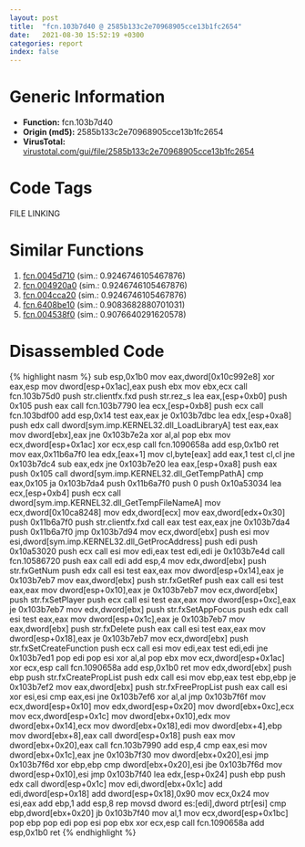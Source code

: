 ```yaml
---
layout: post
title:  "fcn.103b7d40 @ 2585b133c2e70968905cce13b1fc2654"
date:   2021-08-30 15:52:19 +0300
categories: report
index: false
---
```


# Generic Information
- **Function:** fcn.103b7d40
- **Origin (md5):** 2585b133c2e70968905cce13b1fc2654
- **VirusTotal:** [virustotal.com/gui/file/2585b133c2e70968905cce13b1fc2654][virustotal_ref]

# Code Tags
<span class="tag" id="FILE">FILE</span>
<span class="tag" id="LINKING">LINKING</span>


# Similar Functions

1. [fcn.0045d710][similar_1_ref] (sim.: 0.9246746105467876)
2. [fcn.004920a0][similar_2_ref] (sim.: 0.9246746105467876)
3. [fcn.004cca20][similar_3_ref] (sim.: 0.9246746105467876)
4. [fcn.6408be10][similar_4_ref] (sim.: 0.9083682880701031)
5. [fcn.004538f0][similar_5_ref] (sim.: 0.9076640291620578)


# Disassembled Code

{% highlight nasm %}
sub esp,0x1b0
mov eax,dword[0x10c992e8]
xor eax,esp
mov dword[esp+0x1ac],eax
push ebx
mov ebx,ecx
call fcn.103b75d0
push str.clientfx.fxd
push str.rez_s
lea eax,[esp+0xb0]
push 0x105
push eax
call fcn.103b7790
lea ecx,[esp+0xb8]
push ecx
call fcn.103bdf00
add esp,0x14
test eax,eax
je 0x103b7dbc
lea edx,[esp+0xa8]
push edx
call dword[sym.imp.KERNEL32.dll_LoadLibraryA]
test eax,eax
mov dword[ebx],eax
jne 0x103b7e2a
xor al,al
pop ebx
mov ecx,dword[esp+0x1ac]
xor ecx,esp
call fcn.1090658a
add esp,0x1b0
ret
mov eax,0x11b6a7f0
lea edx,[eax+1]
mov cl,byte[eax]
add eax,1
test cl,cl
jne 0x103b7dc4
sub eax,edx
jne 0x103b7e20
lea eax,[esp+0xa8]
push eax
push 0x105
call dword[sym.imp.KERNEL32.dll_GetTempPathA]
cmp eax,0x105
ja 0x103b7da4
push 0x11b6a7f0
push 0
push 0x10a53034
lea ecx,[esp+0xb4]
push ecx
call dword[sym.imp.KERNEL32.dll_GetTempFileNameA]
mov ecx,dword[0x10ca8248]
mov edx,dword[ecx]
mov eax,dword[edx+0x30]
push 0x11b6a7f0
push str.clientfx.fxd
call eax
test eax,eax
jne 0x103b7da4
push 0x11b6a7f0
jmp 0x103b7d94
mov ecx,dword[ebx]
push esi
mov esi,dword[sym.imp.KERNEL32.dll_GetProcAddress]
push edi
push 0x10a53020
push ecx
call esi
mov edi,eax
test edi,edi
je 0x103b7e4d
call fcn.10586720
push eax
call edi
add esp,4
mov edx,dword[ebx]
push str.fxGetNum
push edx
call esi
test eax,eax
mov dword[esp+0x14],eax
je 0x103b7eb7
mov eax,dword[ebx]
push str.fxGetRef
push eax
call esi
test eax,eax
mov dword[esp+0x10],eax
je 0x103b7eb7
mov ecx,dword[ebx]
push str.fxSetPlayer
push ecx
call esi
test eax,eax
mov dword[esp+0xc],eax
je 0x103b7eb7
mov edx,dword[ebx]
push str.fxSetAppFocus
push edx
call esi
test eax,eax
mov dword[esp+0x1c],eax
je 0x103b7eb7
mov eax,dword[ebx]
push str.fxDelete
push eax
call esi
test eax,eax
mov dword[esp+0x18],eax
je 0x103b7eb7
mov ecx,dword[ebx]
push str.fxSetCreateFunction
push ecx
call esi
mov edi,eax
test edi,edi
jne 0x103b7ed1
pop edi
pop esi
xor al,al
pop ebx
mov ecx,dword[esp+0x1ac]
xor ecx,esp
call fcn.1090658a
add esp,0x1b0
ret
mov edx,dword[ebx]
push ebp
push str.fxCreatePropList
push edx
call esi
mov ebp,eax
test ebp,ebp
je 0x103b7ef2
mov eax,dword[ebx]
push str.fxFreePropList
push eax
call esi
xor esi,esi
cmp eax,esi
jne 0x103b7ef6
xor al,al
jmp 0x103b7f6f
mov ecx,dword[esp+0x10]
mov edx,dword[esp+0x20]
mov dword[ebx+0xc],ecx
mov ecx,dword[esp+0x1c]
mov dword[ebx+0x10],edx
mov dword[ebx+0x14],ecx
mov dword[ebx+0x18],edi
mov dword[ebx+4],ebp
mov dword[ebx+8],eax
call dword[esp+0x18]
push eax
mov dword[ebx+0x20],eax
call fcn.103b7990
add esp,4
cmp eax,esi
mov dword[ebx+0x1c],eax
jne 0x103b7f30
mov dword[ebx+0x20],esi
jmp 0x103b7f6d
xor ebp,ebp
cmp dword[ebx+0x20],esi
jbe 0x103b7f6d
mov dword[esp+0x10],esi
jmp 0x103b7f40
lea edx,[esp+0x24]
push ebp
push edx
call dword[esp+0x1c]
mov edi,dword[ebx+0x1c]
add edi,dword[esp+0x18]
add dword[esp+0x18],0x90
mov ecx,0x24
mov esi,eax
add ebp,1
add esp,8
rep movsd dword es:[edi],dword ptr[esi]
cmp ebp,dword[ebx+0x20]
jb 0x103b7f40
mov al,1
mov ecx,dword[esp+0x1bc]
pop ebp
pop edi
pop esi
pop ebx
xor ecx,esp
call fcn.1090658a
add esp,0x1b0
ret
{% endhighlight %}


[similar_1_ref]: /report/fcn.0045d710@289859175c221b107317af7727d26c17
[similar_2_ref]: /report/fcn.004920a0@be7fba7cc724acf4ae2900d99e0fc9c3
[similar_3_ref]: /report/fcn.004cca20@279a61b1e76da49531f1f16fd1102a2d
[similar_4_ref]: /report/fcn.6408be10@07e4412910bcf0f5969ef64c44eecb2d
[similar_5_ref]: /report/fcn.004538f0@289859175c221b107317af7727d26c17
[virustotal_ref]: https://www.virustotal.com/gui/file/2585b133c2e70968905cce13b1fc2654